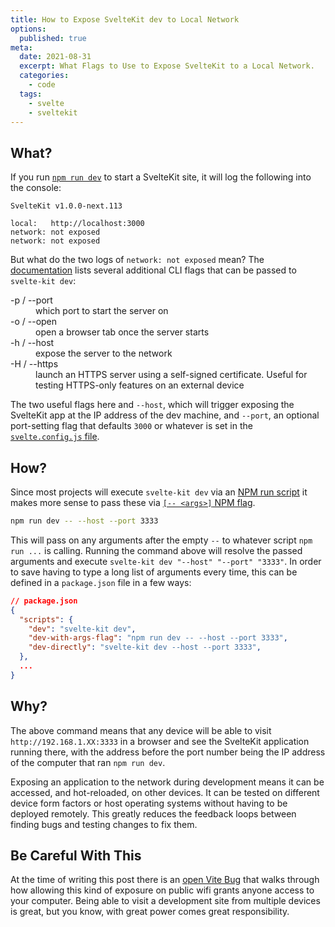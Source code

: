 ```yaml
---
title: How to Expose SvelteKit dev to Local Network
options:
  published: true
meta:
  date: 2021-08-31
  excerpt: What Flags to Use to Expose SvelteKit to a Local Network.
  categories:
    - code
  tags:
    - svelte
    - sveltekit
---
```


## What?

If you run [`npm run dev`](https://kit.svelte.dev/docs#command-line-interface-svelte-kit-dev) to start a SvelteKit site, it will log the following into the console: 

```
SvelteKit v1.0.0-next.113

local:   http://localhost:3000
network: not exposed
network: not exposed
```

But what do the two logs of `network: not exposed` mean? The [documentation](https://kit.svelte.dev/docs#command-line-interface-svelte-kit-dev) lists several additional CLI flags that can be passed to `svelte-kit dev`:

<dl>
  <dt>-p / --port</dt>
  <dd>which port to start the server on</dd>
  <dt>-o / --open</dt>
  <dd>open a browser tab once the server starts</dd>
  <dt>-h / --host</dt>
  <dd>expose the server to the network</dd>
  <dt>-H / --https</dt>
  <dd>launch an HTTPS server using a self-signed certificate. Useful for testing HTTPS-only features on an external device</dd>
</dl>

The two useful flags here and `--host`, which will trigger exposing the SvelteKit app at the IP address of the dev machine, and `--port`, an optional port-setting flag that defaults `3000` or whatever is set in the [`svelte.config.js` file](https://kit.svelte.dev/docs#configuration).

## How?

Since most projects will execute `svelte-kit dev` via an [NPM run script](https://docs.npmjs.com/cli/v7/commands/npm-run-script) it makes more sense to pass these via [`[-- <args>]` NPM flag](https://docs.npmjs.com/cli/v7/commands/npm-run-script#synopsis).

```bash
npm run dev -- --host --port 3333
```

This will pass on any arguments after the empty `--` to whatever script `npm run ...` is calling. Running the command above will resolve the passed arguments and execute `svelte-kit dev "--host" "--port" "3333"`. In order to save having to type a long list of arguments every time, this can be defined in a `package.json` file in a few ways:

```json
// package.json
{
  "scripts": {
    "dev": "svelte-kit dev",
    "dev-with-args-flag": "npm run dev -- --host --port 3333",
    "dev-directly": "svelte-kit dev --host --port 3333",
  },
  ...
}
```

## Why?

The above command means that any device will be able to visit `http://192.168.1.XX:3333` in a browser and see the SvelteKit application running there, with the address before the port number being the IP address of the computer that ran `npm run dev`.

Exposing an application to the network during development means it can be accessed, and hot-reloaded, on other devices. It can be tested on different device form factors or host operating systems without having to be deployed remotely. This greatly reduces the feedback loops between finding bugs and testing changes to fix them.

## Be Careful With This

At the time of writing this post there is an [open Vite Bug](https://github.com/vitejs/vite/issues/2820) that walks through how allowing this kind of exposure on public wifi grants anyone access to your computer. Being able to visit a development site from multiple devices is great, but you know, with great power comes great responsibility.